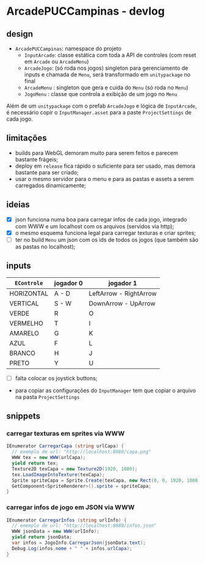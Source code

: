 # ArcadePUCCampinas - devlog

## design

- `ArcadePUCCampinas`: namespace do projeto
  - `InputArcade`: classe estática com toda a API de controles (com reset em `Arcade` ou `ArcadeMenu`)
  - `ArcadeJogo`: (só roda nos jogos) singleton para gerenciamento de inputs e chamada de `Menu`, será transformado em `unitypackage` no final
  - `ArcadeMenu` : singleton que gera e cuida do `Menu` (só roda no `Menu`)
  - `JogoMenu` : classe que controla a exibição de um jogo no `Menu`

Além de um `unitypackage` com o prefab `ArcadeJogo` e lógica de `InputArcade`, é necessário copir o `InputManager.asset` para a paste `ProjectSettings` de cada jogo.

## limitações

- builds para WebGL demoram muito para serem feitos e parecem bastante frágeis;
- deploy em `release` fica rápido o suficiente para ser usado, mas demora bastante para ser criado;
- usar o mesmo servidor para o menu e para as pastas e assets a serem carregados dinamicamente;

## ideias

- [x] json funciona numa boa para carregar infos de cada jogo, integrado com WWW e um localhost com os arquivos (servidos via http);
- [x] o mesmo esquema funciona legal para carregar texturas e criar sprites;
- [ ] ter no build `Menu` um json com os ids de todos os jogos (que também são as pastas no localhost);

## inputs

| `EControle` | jogador 0 | jogador 1 |
| --- | --- | --- |
| HORIZONTAL | A - D | LeftArrow - RightArrow |
| VERTICAL | S - W | DownArrow - UpArrow |
| VERDE | R | O |
| VERMELHO | T | I |
| AMARELO | G | K |
| AZUL | F | L |
| BRANCO | H | J |
| PRETO | Y | U |

- [ ] falta colocar os joystick buttons;
- para copiar as configurações do `InputManager` tem que copiar o arquivo na pasta `ProjectSettings`

## snippets

### carregar texturas em sprites via WWW

```csharp
IEnumerator CarregarCapa (string urlCapa) {
  // exemplo de url: "http://localhost:8080/capa.png"
  WWW tex = new WWW(urlCapa);
  yield return tex;
  Texture2D texCapa = new Texture2D(1920, 1080);
  tex.LoadImageIntoTexture(texCapa);
  Sprite spriteCapa = Sprite.Create(texCapa, new Rect(0, 0, 1920, 1080), new Vector2(0.5f, 0.5f));
  GetComponent<SpriteRenderer>().sprite = spriteCapa;
}
```

### carregar infos de jogo em JSON via WWW

```csharp
IEnumerator CarregarInfos (string urlInfo) {  
  // exemplo de url: "http://localhost:8080/infos.json"
  WWW jsonData = new WWW(urlInfo);
  yield return jsonData;
  var infos = JogoInfo.CarregarJson(jsonData.text);
  Debug.Log(infos.nome + " " + infos.urlCapa);
}
```
